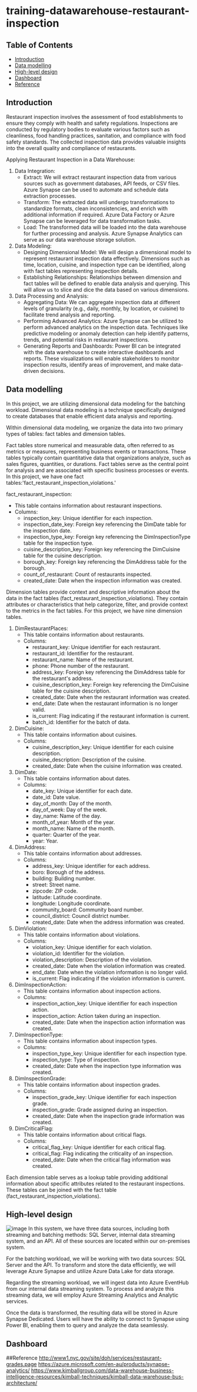 # training-datawarehouse-restaurant-inspection



## Table of Contents

- [Introduction](#Introduction)
- [Data modelling](#Datamodelling)
- [High-level design](#Highleveldesign)
- [Dashboard](#Dashboard)
- [Reference](#Reference)

## Introduction
Restaurant inspection involves the assessment of food establishments to ensure they comply with health and safety regulations. Inspections are conducted by regulatory bodies to evaluate various factors such as cleanliness, food handling practices, sanitation, and compliance with food safety standards. The collected inspection data provides valuable insights into the overall quality and compliance of restaurants.

Applying Restaurant Inspection in a Data Warehouse:

1. Data Integration:
    - Extract: We will extract restaurant inspection data from various sources such as government databases, API feeds, or CSV files. Azure Synapse can be used to automate and schedule data extraction processes.
    - Transform: The extracted data will undergo transformations to standardize formats, clean inconsistencies, and enrich with additional information if required. Azure Data Factory or Azure Synapse can be leveraged for data transformation tasks.
    - Load: The transformed data will be loaded into the data warehouse for further processing and analysis. Azure Synapse Analytics can serve as our data warehouse storage solution.
2. Data Modeling:
    - Designing Dimensional Model: We will design a dimensional model to represent restaurant inspection data effectively. Dimensions such as time, location, cuisine, and inspection type can be identified, along with fact tables representing inspection details.
    - Establishing Relationships: Relationships between dimension and fact tables will be defined to enable data analysis and querying. This will allow us to slice and dice the data based on various dimensions.
3. Data Processing and Analysis:
    - Aggregating Data: We can aggregate inspection data at different levels of granularity (e.g., daily, monthly, by location, or cuisine) to facilitate trend analysis and reporting.
    - Performing Advanced Analytics: Azure Synapse can be utilized to perform advanced analytics on the inspection data. Techniques like predictive modeling or anomaly detection can help identify patterns, trends, and potential risks in restaurant inspections.
    - Generating Reports and Dashboards: Power BI can be integrated with the data warehouse to create interactive dashboards and reports. These visualizations will enable stakeholders to monitor inspection results, identify areas of improvement, and make data-driven decisions.

## Data modelling
In this project, we are utilizing dimensional data modeling for the batching workload. Dimensional data modeling is a technique specifically designed to create databases that enable efficient data analysis and reporting.

Within dimensional data modeling, we organize the data into two primary types of tables: fact tables and dimension tables.

Fact tables store numerical and measurable data, often referred to as metrics or measures, representing business events or transactions. These tables typically contain quantitative data that organizations analyze, such as sales figures, quantities, or durations. Fact tables serve as the central point for analysis and are associated with specific business processes or events. In this project, we have one fact tables:'fact_restaurant_inspection_violations.'

fact_restaurant_inspection:

- This table contains information about restaurant inspections.
- Columns:
    - inspection_key: Unique identifier for each inspection.
    - inspection_date_key: Foreign key referencing the DimDate table for the inspection date.
    - inspection_type_key: Foreign key referencing the DimInspectionType table for the inspection type.
    - cuisine_description_key: Foreign key referencing the DimCuisine table for the cuisine description.
    - borough_key: Foreign key referencing the DimAddress table for the borough.
    - count_of_restaurant: Count of restaurants inspected.
    - created_date: Date when the inspection information was created.

Dimension tables provide context and descriptive information about the data in the fact tables (fact_restaurant_inspection_violations). They contain attributes or characteristics that help categorize, filter, and provide context to the metrics in the fact tables. For this project, we have nine dimension tables.

1. DimRestaurantPlaces:
    - This table contains information about restaurants.
    - Columns:
        - restaurant_key: Unique identifier for each restaurant.
        - restaurant_id: Identifier for the restaurant.
        - restaurant_name: Name of the restaurant.
        - phone: Phone number of the restaurant.
        - address_key: Foreign key referencing the DimAddress table for the restaurant's address.
        - cuisine_description_key: Foreign key referencing the DimCuisine table for the cuisine description.
        - created_date: Date when the restaurant information was created.
        - end_date: Date when the restaurant information is no longer valid.
        - is_current: Flag indicating if the restaurant information is current.
        - batch_id: Identifier for the batch of data.
2. DimCuisine:
    - This table contains information about cuisines.
    - Columns:
        - cuisine_description_key: Unique identifier for each cuisine description.
        - cuisine_description: Description of the cuisine.
        - created_date: Date when the cuisine information was created.
3. DimDate:
    - This table contains information about dates.
    - Columns:
        - date_key: Unique identifier for each date.
        - date_id: Date value.
        - day_of_month: Day of the month.
        - day_of_week: Day of the week.
        - day_name: Name of the day.
        - month_of_year: Month of the year.
        - month_name: Name of the month.
        - quarter: Quarter of the year.
        - year: Year.
4. DimAddress:
    - This table contains information about addresses.
    - Columns:
        - address_key: Unique identifier for each address.
        - boro: Borough of the address.
        - building: Building number.
        - street: Street name.
        - zipcode: ZIP code.
        - latitude: Latitude coordinate.
        - longitude: Longitude coordinate.
        - community_board: Community board number.
        - council_district: Council district number.
        - created_date: Date when the address information was created.
5. DimViolation:
    - This table contains information about violations.
    - Columns:
        - violation_key: Unique identifier for each violation.
        - violation_id: Identifier for the violation.
        - violation_description: Description of the violation.
        - created_date: Date when the violation information was created.
        - end_date: Date when the violation information is no longer valid.
        - is_current: Flag indicating if the violation information is current.
6. DimInspectionAction:
    - This table contains information about inspection actions.
    - Columns:
        - inspection_action_key: Unique identifier for each inspection action.
        - inspection_action: Action taken during an inspection.
        - created_date: Date when the inspection action information was created.
7. DimInspectionType:
    - This table contains information about inspection types.
    - Columns:
        - inspection_type_key: Unique identifier for each inspection type.
        - inspection_type: Type of inspection.
        - created_date: Date when the inspection type information was created.
8. DimInspectionGrade:
    - This table contains information about inspection grades.
    - Columns:
        - inspection_grade_key: Unique identifier for each inspection grade.
        - inspection_grade: Grade assigned during an inspection.
        - created_date: Date when the inspection grade information was created.
9. DimCriticalFlag:
    - This table contains information about critical flags.
    - Columns:
        - critical_flag_key: Unique identifier for each critical flag.
        - critical_flag: Flag indicating the criticality of an inspection.
        - created_date: Date when the critical flag information was created.

Each dimension table serves as a lookup table providing additional information about specific attributes related to the restaurant inspections. These tables can be joined with the fact table (fact_restaurant_inspection_violations).
## High-level design
![image](https://github.com/lmman724/training-datawarehouse-restaurant-inspection/assets/70752409/4526638a-68b2-4c5d-9890-9dc9d72f40c5)
In this system, we have three data sources, including both streaming and batching methods: SQL Server, internal data streaming system, and an API. All of these sources are located within our on-premises system.

For the batching workload, we will be working with two data sources: SQL Server and the API. To transform and store the data efficiently, we will leverage Azure Synapse and utilize Azure Data Lake for data storage.

Regarding the streaming workload, we will ingest data into Azure EventHub from our internal data streaming system. To process and analyze this streaming data, we will employ Azure Streaming Analytics and Analytic services.

Once the data is transformed, the resulting data will be stored in Azure Synapse Dedicated. Users will have the ability to connect to Synapse using Power BI, enabling them to query and analyze the data seamlessly.
## Dashboard

##Reference
http://www1.nyc.gov/site/doh/services/restaurant-grades.page
https://azure.microsoft.com/en-au/products/synapse-analytics/
https://www.kimballgroup.com/data-warehouse-business-intelligence-resources/kimball-techniques/kimball-data-warehouse-bus-architecture/

